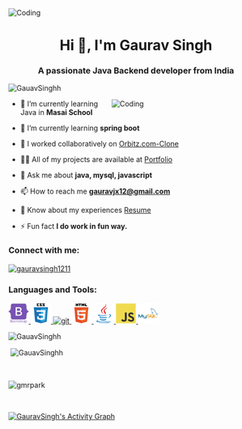 <img border-radius="20px" alt="Coding" width="100%" height="250px" src="https://visme.co/blog/wp-content/uploads/2019/10/animated-presentation-software-header-wide.gif">
<h1 align="center">Hi 👋, I'm Gaurav Singh</h1>
<h3 align="center">A passionate Java Backend developer from India</h3>

<p align="left"> <img src="https://komarev.com/ghpvc/?username=GauavSinghh&label=Profile%20views&color=0e75b6&style=flat" alt="GauavSinghh" /> </p>



<img align="right" alt="Coding" width="300" height="80%" src="https://chools.in/wp-content/uploads/6.gif">

- 🔭 I’m currently learning Java in **Masai School**

- 🌱 I’m currently learning **spring boot**

- 👯 I worked collaboratively on [Orbitz.com-Clone](https://github.com/GauavSinghh/Orbitz-clone)

- 👨‍💻 All of my projects are available at  <a href="https://precious-fairy-fd1dbd.netlify.app/"> Portfolio </a>

- 💬 Ask me about **java, mysql, javascript**

- 📫 How to reach me **gauravjx12@gmail.com**

- 📄 Know about my experiences  <a href="https://drive.google.com/file/d/1KFoGvpZfrKzUt4JVY__W-G7jugfyEbGH/view?usp=sharing"> Resume </a>


- ⚡ Fun fact **I do work in fun way.**

<h3 align="left">Connect with me:</h3>
<p align="left">
<a href="https://linkedin.com/in/gauravsingh1211" target="blank"><img align="center" src="https://raw.githubusercontent.com/rahuldkjain/github-profile-readme-generator/master/src/images/icons/Social/linked-in-alt.svg" alt="gauravsingh1211" height="30" width="40" /></a>
</p>

<h3 align="left">Languages and Tools:</h3>
<p align="left"> <a href="https://getbootstrap.com" target="_blank" rel="noreferrer"> <img src="https://raw.githubusercontent.com/devicons/devicon/master/icons/bootstrap/bootstrap-plain-wordmark.svg" alt="bootstrap" width="40" height="40"/> </a> <a href="https://www.w3schools.com/css/" target="_blank" rel="noreferrer"> <img src="https://raw.githubusercontent.com/devicons/devicon/master/icons/css3/css3-original-wordmark.svg" alt="css3" width="40" height="40"/> </a> <a href="https://git-scm.com/" target="_blank" rel="noreferrer"> <img src="https://www.vectorlogo.zone/logos/git-scm/git-scm-icon.svg" alt="git" width="40" height="40"/> </a> <a href="https://www.w3.org/html/" target="_blank" rel="noreferrer"> <img src="https://raw.githubusercontent.com/devicons/devicon/master/icons/html5/html5-original-wordmark.svg" alt="html5" width="40" height="40"/> </a> <a href="https://www.java.com" target="_blank" rel="noreferrer"> <img src="https://raw.githubusercontent.com/devicons/devicon/master/icons/java/java-original.svg" alt="java" width="40" height="40"/> </a> <a href="https://developer.mozilla.org/en-US/docs/Web/JavaScript" target="_blank" rel="noreferrer"> <img src="https://raw.githubusercontent.com/devicons/devicon/master/icons/javascript/javascript-original.svg" alt="javascript" width="40" height="40"/> </a> <a href="https://www.mysql.com/" target="_blank" rel="noreferrer"> <img src="https://raw.githubusercontent.com/devicons/devicon/master/icons/mysql/mysql-original-wordmark.svg" alt="mysql" width="40" height="40"/> </a> </p>

<p><img align="left" src="https://github-readme-stats.vercel.app/api/top-langs?username=GauavSinghh&show_icons=true&locale=en&layout=compact" alt="GauavSinghh" /></p>
</br>

<p>&nbsp;<img align="center" src="https://github-readme-stats.vercel.app/api?username=GauavSinghh&show_icons=true&locale=en" alt="GauavSinghh" /></p>
</br>

<p><img align="center" src="https://github-readme-streak-stats.herokuapp.com/?user=GauavSinghh&" alt="gmrpark" /></p>
</br>

<a href="https://github.com/GauavSinghh/github-readme-activity-graph"><img alt="GauravSingh's Activity Graph" src="https://activity-graph.herokuapp.com/graph?username=GauavSinghh&bg_color=0D1117&color=5BCDEC&line=5BCDEC&point=FFFFFF&hide_border=true" /></a>
<br/>

